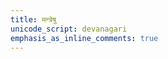 ```yaml
---
title: मन्त्रेषु
unicode_script: devanagari
emphasis_as_inline_comments: true
---
```


<div name="manualRedirectionDiv"/>

<script>
function getSelectionWeight(url) {
  var cleanedUrl = url.replace("//", "/");
  if (!cleanedUrl.startsWith("/mantra/") || cleanedUrl.includes("/sangrahAH/") || cleanedUrl.includes("/meta/") || pageFileParams.logicalName == "_index.md") {
    return 0;
  }
  let pageParams = pageUrlToParams.get(cleanedUrl);
  if (!pageParams || !pageParams.hasOwnProperty("practice_weight")) {
    return 1;
  }
  return pageParams.practice_weight;
}

redirectToRandomPage(getSelectionWeight, document.getElementsByName("manualRedirectionDiv"));
</script>